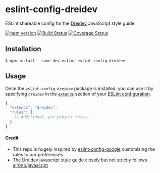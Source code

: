 # eslint-config-dreidev

ESLint shareable config for the [Dreidev](http://dreidev.com) JavaScript style guide

[![npm version](https://badge.fury.io/js/eslint-config-dreidev.svg)](https://badge.fury.io/js/eslint-config-dreidev) [![Build Status](https://travis-ci.org/dreidev/eslint-config-dreidev.svg?branch=master)](https://travis-ci.org/dreidev/eslint-config-dreidev) [![Coverage Status](https://coveralls.io/repos/github/dreidev/eslint-config-dreidev/badge.svg?branch=master)](https://coveralls.io/github/dreidev/eslint-config-dreidev?branch=master)

## Installation

```
$ npm install --save-dev eslint eslint-config-dreidev
```

## Usage

Once the `eslint-config-dreidev` package is installed, you can use it by specifying `dreidev` in the [`extends`](http://eslint.org/docs/user-guide/configuring#extending-configuration-files) section of your [ESLint configuration](http://eslint.org/docs/user-guide/configuring).

```js
{
  "extends": "dreidev",
  "rules": {
    // Additional, per-project rules...
  }
}
```

#### Credit

- This repo is hugely inspired by [eslint-config-google](https://github.com/google/eslint-config-google) customizing the rules to our preferences.
- The Dreidev javascript style guide closely but not strictly follows [airbnb/javascript](https://github.com/airbnb/javascript)
